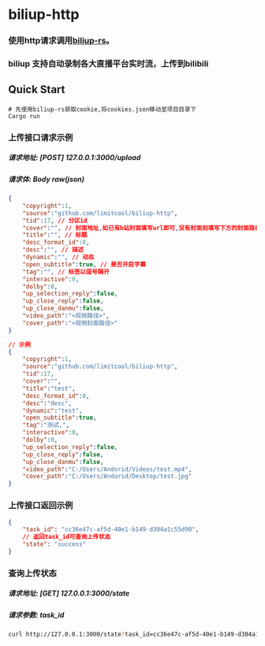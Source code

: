 # biliup-http

### 使用http请求调用[biliup-rs](https://github.com/ForgQi/biliup-rs)。
### biliup 支持自动录制各大直播平台实时流，上传到bilibili
## Quick Start

```shell
# 先使用biliup-rs获取cookie,将cookies.json移动至项目目录下
Cargo run
```

### 上传接口请求示例

##### 请求地址: [POST] 127.0.0.1:3000/upload

##### 请求体: Body raw(json)

```json
{
    "copyright":1,
    "source":"github.com/limitcool/biliup-http",
    "tid":17, // 分区id
    "cover":"", // 封面地址,如已有b站封面填写url即可,没有封面则填写下方的封面路径
    "title":"", // 标题
    "desc_format_id":0,
    "desc":"", // 描述
    "dynamic":"", // 动态
    "open_subtitle":true, // 是否开启字幕
    "tag":"", // 标签以逗号隔开
    "interactive":0, 
    "dolby":0,
    "up_selection_reply":false,
    "up_close_reply":false,
    "up_close_danmu":false,
    "video_path":"<视频路径>",
    "cover_path":"<视频封面路径>"
}

// 示例
{
    "copyright":1,
    "source":"github.com/limitcool/biliup-http",
    "tid":17, 
    "cover":"", 
    "title":"test",
    "desc_format_id":0,
    "desc":"desc",
    "dynamic":"test",
    "open_subtitle":true,
    "tag":"测试,",
    "interactive":0,
    "dolby":0,
    "up_selection_reply":false,
    "up_close_reply":false,
    "up_close_danmu":false,
    "video_path":"C:/Users/Andorid/Videos/test.mp4",
    "cover_path":"C:/Users/Andorid/Desktop/test.jpg"
}
```



### 上传接口返回示例
```json
{
    "task_id": "cc36e47c-af5d-40e1-b149-d304a1c55d90",
    // 返回task_id可查询上传状态
    "state": "success"
}
```

### 查询上传状态

##### 请求地址:  [GET] 127.0.0.1:3000/state

##### 请求参数: task_id

```bash
curl http://127.0.0.1:3000/state?task_id=cc36e47c-af5d-40e1-b149-d304a1c55d90
```

